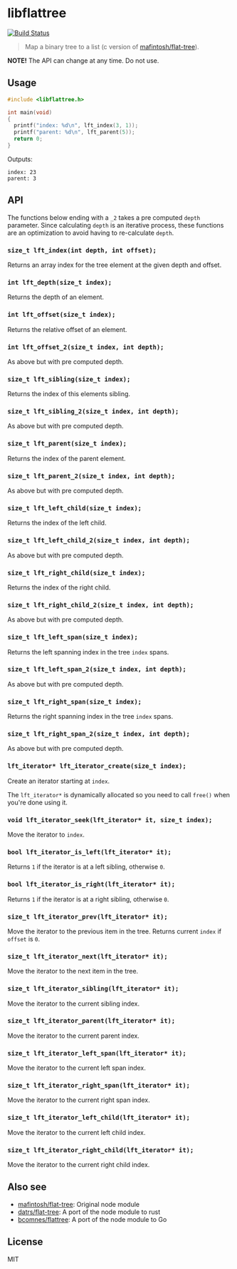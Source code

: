 # libflattree

[![Build Status](https://travis-ci.org/ralphtheninja/libflattree.svg?branch=master)](https://travis-ci.org/ralphtheninja/libflattree)

> Map a binary tree to a list (c version of [mafintosh/flat-tree]).

**NOTE!** The API can change at any time. Do not use.

## Usage

```c
#include <libflattree.h>

int main(void)
{
  printf("index: %d\n", lft_index(3, 1));
  printf("parent: %d\n", lft_parent(5));
  return 0;
}
```

Outputs:

```
index: 23
parent: 3
```

## API

The functions below ending with a `_2` takes a pre computed `depth` parameter. Since calculating `depth` is an iterative process, these functions are an optimization to avoid having to re-calculate `depth`.

### `size_t lft_index(int depth, int offset);`

Returns an array index for the tree element at the given depth and offset.

### `int lft_depth(size_t index);`

Returns the depth of an element.

### `int lft_offset(size_t index);`

Returns the relative offset of an element.

### `int lft_offset_2(size_t index, int depth);`

As above but with pre computed depth.

### `size_t lft_sibling(size_t index);`

Returns the index of this elements sibling.

### `size_t lft_sibling_2(size_t index, int depth);`

As above but with pre computed depth.

### `size_t lft_parent(size_t index);`

Returns the index of the parent element.

### `size_t lft_parent_2(size_t index, int depth);`

As above but with pre computed depth.

### `size_t lft_left_child(size_t index);`

Returns the index of the left child.

### `size_t lft_left_child_2(size_t index, int depth);`

As above but with pre computed depth.

### `size_t lft_right_child(size_t index);`

Returns the index of the right child.

### `size_t lft_right_child_2(size_t index, int depth);`

As above but with pre computed depth.

### `size_t lft_left_span(size_t index);`

Returns the left spanning index in the tree `index` spans.

### `size_t lft_left_span_2(size_t index, int depth);`

As above but with pre computed depth.

### `size_t lft_right_span(size_t index);`

Returns the right spanning index in the tree `index` spans.

### `size_t lft_right_span_2(size_t index, int depth);`

As above but with pre computed depth.

### `lft_iterator* lft_iterator_create(size_t index);`

Create an iterator starting at `index`.

The `lft_iterator*` is dynamically allocated so you need to call `free()` when you're done using it.

### `void lft_iterator_seek(lft_iterator* it, size_t index);`

Move the iterator to `index`.

### `bool lft_iterator_is_left(lft_iterator* it);`

Returns `1` if the iterator is at a left sibling, otherwise `0`.

### `bool lft_iterator_is_right(lft_iterator* it);`

Returns `1` if the iterator is at a right sibling, otherwise `0`.

### `size_t lft_iterator_prev(lft_iterator* it);`

Move the iterator to the previous item in the tree. Returns current `index` if `offset` is `0`.

### `size_t lft_iterator_next(lft_iterator* it);`

Move the iterator to the next item in the tree.

### `size_t lft_iterator_sibling(lft_iterator* it);`

Move the iterator to the current sibling index.

### `size_t lft_iterator_parent(lft_iterator* it);`

Move the iterator to the current parent index.

### `size_t lft_iterator_left_span(lft_iterator* it);`

Move the iterator to the current left span index.

### `size_t lft_iterator_right_span(lft_iterator* it);`

Move the iterator to the current right span index.

### `size_t lft_iterator_left_child(lft_iterator* it);`

Move the iterator to the current left child index.

### `size_t lft_iterator_right_child(lft_iterator* it);`

Move the iterator to the current right child index.

## Also see

- [mafintosh/flat-tree]: Original node module
- [datrs/flat-tree]: A port of the node module to rust
- [bcomnes/flattree]: A port of the node module to Go

## License

MIT

[mafintosh/flat-tree]: https://github.com/mafintosh/flat-tree
[datrs/flat-tree]: https://github.com/datrs/flat-tree
[bcomnes/flattree]: https://github.com/bcomnes/flattree

